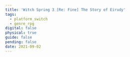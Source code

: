 ```yaml
---
title: 'Witch Spring 3 [Re: Fine] The Story of Eirudy'
tags:
  - platform_switch
  - genre_rpg
digital: false
physical: true
guide: false
pending: false
date: 2021-09-02
---
```

